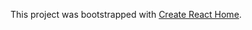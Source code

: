 This project was bootstrapped with [Create React Home](https://github.com/facebook/create-react-app).